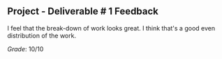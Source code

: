 ## Project - Deliverable \# 1 Feedback 
 
I feel that the break-down of work looks great. I think that's a good even distribution of the work. 



*Grade*: 10/10 